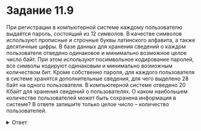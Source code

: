 # Задание 11.9

При регистрации в компьютерной системе каждому пользователю выдаётся пароль, состоящий из 12 символов. В качестве символов используют прописные и строчные буквы латинского алфавита, а также десятичные цифры. В базе данных для хранения сведений о каждом пользователе отведено одинаковое и минимально возможное целое число байт. При этом используют посимвольное кодирование паролей, все символы кодируют одинаковым и минимально возможным количеством бит. Кроме собственно пароля, для каждого пользователя в системе хранятся дополнительные сведения, для чего выделено 28 байт на одного пользователя. В компьютерной системе отведено 20 Кбайт для хранения сведений о пользователях. О каком наибольшем количестве пользователей может быть сохранена информация в системе? В ответе запишите только целое число – количество пользователей.

<details>
<summary>Ответ</summary>
553
</details>

